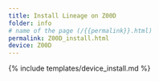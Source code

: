 ```yaml
---
title: Install Lineage on Z00D
folder: info
# name of the page (/{{permalink}}.html)
permalink: Z00D_install.html
device: Z00D
---
```

{% include templates/device_install.md %}
